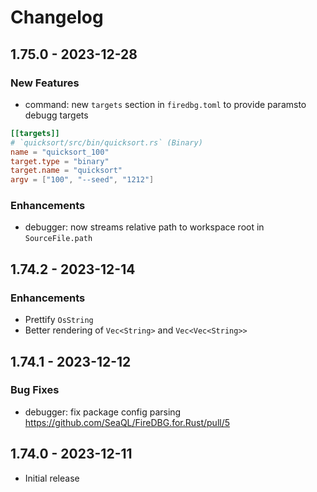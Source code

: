 # Changelog

## 1.75.0 - 2023-12-28

### New Features

- command: new `targets` section in `firedbg.toml` to provide paramsto debugg targets
```toml
[[targets]]
# `quicksort/src/bin/quicksort.rs` (Binary)
name = "quicksort_100"
target.type = "binary"
target.name = "quicksort"
argv = ["100", "--seed", "1212"]
```

### Enhancements

- debugger: now streams relative path to workspace root in `SourceFile.path`

## 1.74.2 - 2023-12-14

### Enhancements

- Prettify `OsString`
- Better rendering of `Vec<String>` and `Vec<Vec<String>>`

## 1.74.1 - 2023-12-12

### Bug Fixes

- debugger: fix package config parsing https://github.com/SeaQL/FireDBG.for.Rust/pull/5

## 1.74.0 - 2023-12-11

- Initial release
